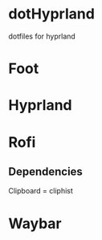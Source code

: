 # dotHyprland
dotfiles for hyprland

# Foot

# Hyprland

# Rofi
## Dependencies
Clipboard = cliphist

# Waybar
